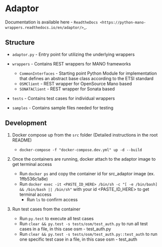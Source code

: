 # Adaptor

Documentation is available here - `ReadtheDocs <https://python-mano-wrappers.readthedocs.io/en/adaptor/>`_.

## Structure

+ `adaptor.py` - Entry point for utilizing the underlying wrappers

+ `wrappers` - Contains REST wrappers for MANO frameworks 
    - `CommonInterfaces` - Starting point Python Module for implementation that defines an abstract base class according to the ETSI standard
    - `OSMClient` - REST wrapper for OpenSource Mano based
    - `SONATAClient` - REST wrapper for Sonata based

+ `tests` - Contains test cases for individual wrappers

+ `samples` - Contains sample files needed for testing

## Development

1. Docker compose up from the `src` folder (Detailed instructions in the root README)

    + `docker-compose -f "docker-compose.dev.yml" up -d --build`

2. Once the containers are running, docker attach to the adaptor image to get terminal access
    + Run `docker ps` and copy the container id for src_adaptor image (ex. 1ffb536c1a8e)
    + Run  `docker exec -it <PASTE_ID_HERE> /bin/sh -c "[ -e /bin/bash] && /bin/bash || /bin/sh"` with your id <PASTE_ID_HERE> to get terminal access
        + Run `ls` to confirm access

3. Run test cases from the container
    + Run `py.test` to execute all test cases
    + Run `clear && py.test -s tests/osm/test_auth.py` to run all test cases in a file, in this case osm - test_auth.py
    + Run `clear && py.test -s tests/osm/test_auth.py::test_auth` to run one specific test case in a file, in this case osm - test_auth

